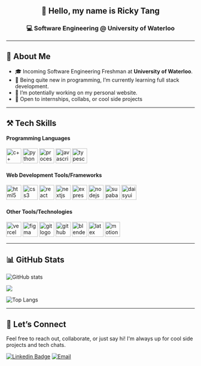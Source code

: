 <!-- GitHub Profile README for Ricky Tang -->

<div align="center">

## 👋 Hello, my name is Ricky Tang 
### 💻 Software Engineering @ University of Waterloo  

</div>

---

## 🧠 About Me
- 🎓 Incoming Software Engineering Freshman at **University of Waterloo**.
- 🌱 Being quite new in programming, I’m currently learning full stack development.
- 🔭 I’m potentially working on my personal website.
- 🚀 Open to internships, collabs, or cool side projects  

<!--
- 🔭 I’m currently working on ...
- 🌱 I’m currently learning ...
- 👯 I’m looking to collaborate on ...
- 🤔 I’m looking for help with ...
- 💬 Ask me about ...
- 📫 How to reach me: ...
- 😄 Pronouns: ...
- ⚡ Fun fact: ...
-->

---

## ⚒️ Tech Skills

#### Programming Languages

<p align="left">
  <img src="https://skillicons.dev/icons?i=cpp" height="40" alt="c++ logo" />
  <img src="https://skillicons.dev/icons?i=python" height="40" alt="python logo" />
  <img src="https://skillicons.dev/icons?i=processing" height="40" alt="processing logo" />
  <img src="https://skillicons.dev/icons?i=js" height="40" alt="javascript logo" />
  <img src="https://skillicons.dev/icons?i=ts" height="40" alt="typescript logo" />
</p>

#### Web Development Tools/Frameworks

<p align="left">
  <img src="https://skillicons.dev/icons?i=html" height="40" alt="html5 logo" />
  <img src="https://skillicons.dev/icons?i=css" height="40" alt="css3 logo" />
  <img src="https://skillicons.dev/icons?i=react" height="40" alt="react logo" />
  <img src="https://skillicons.dev/icons?i=nextjs" height="40" alt="nextjs logo" />
  <img src="https://skillicons.dev/icons?i=express" height="40" alt="express logo" />
  <img src="https://skillicons.dev/icons?i=nodejs" height="40" alt="nodejs logo" />
  <img src="https://skillicons.dev/icons?i=supabase" height="40" alt="supabase logo" />
  <img src="https://go-skill-icons.vercel.app/api/icons?i=daisyui" height="40" alt="daisyui logo" />
</p>

#### Other Tools/Technologies

<p align="left">
  <img src="https://skillicons.dev/icons?i=vercel" height="40" alt="vercel logo" />
  <img src="https://skillicons.dev/icons?i=figma" height="40" alt="figma logo" />
  <img src="https://skillicons.dev/icons?i=git" height="40" alt="git logo" />
  <img src="https://skillicons.dev/icons?i=github" height="40" alt="github logo" />
  <img src="https://skillicons.dev/icons?i=blender" height="40" alt="blender logo" />
  <img src="https://skillicons.dev/icons?i=latex" height="40" alt="latex logo" />
  <img src="https://avatars.githubusercontent.com/u/107069270?s=200&v=4" height="40" alt="motion canvas logo" />
</p>

---

## 📊 GitHub Stats

![GitHub stats](https://github-readme-stats.vercel.app/api?username=rickytang666&show_icons=true&theme=transparent)

![](https://nirzak-streak-stats.vercel.app/?user=rickytang666&theme=transparent&hide_border=false)

![Top Langs](https://github-readme-stats.vercel.app/api/top-langs/?username=rickytang666&langs_count=8&theme=transparent)

---

## 🤝 Let’s Connect
Feel free to reach out, collaborate, or just say hi!
I'm always up for cool side projects and tech chats.

[![Linkedin Badge](https://img.shields.io/badge/linkedin-%230077B5.svg?style=for-the-badge&logo=linkedin)](https://www.linkedin.com/in/ricky-tang-04a16a2a2/)
[![Email](https://img.shields.io/badge/Email-informational?style=for-the-badge&logo=gmail)](mailto:tangricky001@gmail.com)
